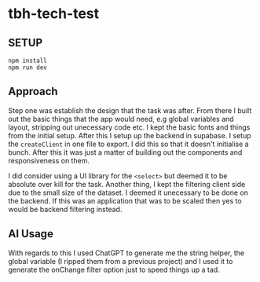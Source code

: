# tbh-tech-test

## SETUP

```
npm install
npm run dev
```

## Approach

Step one was establish the design that the task was after. From there I built out the basic things that the app would need, e.g global variables and layout, stripping out unecessary code etc. I kept the basic fonts and things from the initial setup. After this I setup up the backend in supabase. I setup the `createClient` in one file to export. I did this so that it doesn't initialise a bunch. After this it was just a matter of building out the components and responsiveness on them.

I did consider using a UI library for the `<select>` but deemed it to be absolute over kill for the task. Another thing, I kept the filtering client side due to the small size of the dataset. I deemed it unecessary to be done on the backend. If this was an application that was to be scaled then yes to would be backend filtering instead.

## AI Usage

With regards to this I used ChatGPT to generate me the string helper, the global variable (I ripped them from a previous project) and I used it to generate the onChange filter option just to speed things up a tad.
